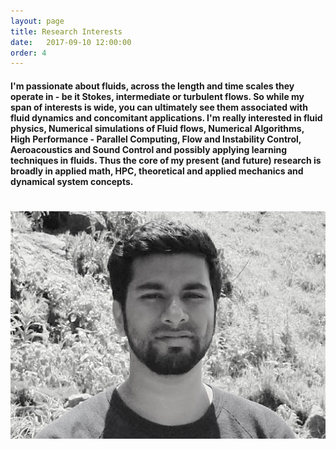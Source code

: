 ```yaml
---
layout: page 
title: Research Interests 
date:   2017-09-10 12:00:00
order: 4
---
```


#### I'm passionate about fluids, across the length and time scales they operate in - be it Stokes, intermediate or turbulent flows. So while my span of interests is wide, you can ultimately see them associated with fluid dynamics and concomitant applications.     I'm really interested in fluid physics, Numerical simulations of Fluid flows, Numerical Algorithms, High Performance - Parallel Computing, Flow and Instability Control, Aeroacoustics and Sound Control and possibly applying learning techniques in fluids. Thus the core of my present (and future) research is broadly in applied math, HPC, theoretical and applied mechanics and dynamical system concepts.

<h1 class="title"><a href="/"><img id="logo" src="/images/profile.jpg" align="middle"></a></h1>